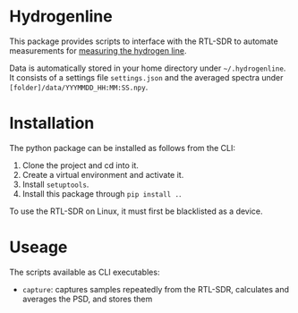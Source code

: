# Hydrogenline

This package provides scripts to interface with the RTL-SDR to automate measurements for [measuring the hydrogen line](https://www.on5vo.be/html/radio/hydrogenline.html).

Data is automatically stored in your home directory under `~/.hydrogenline`. It consists of a settings file `settings.json` and the averaged spectra under `[folder]/data/YYYMMDD_HH:MM:SS.npy`.

# Installation

The python package can be installed as follows from the CLI:

1) Clone the project and cd into it.
2) Create a virtual environment and activate it.
3) Install `setuptools`.
4) Install this package through `pip install .`.

To use the RTL-SDR on Linux, it must first be blacklisted as a device.

# Useage

The scripts available as CLI executables:

- `capture`: captures samples repeatedly from the RTL-SDR, calculates and averages the PSD, and stores them